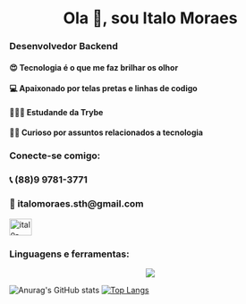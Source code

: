 <h1 align="center">Ola 👋, sou Italo Moraes</h1>
<h3 align="left">Desenvolvedor Backend</h3>

<h4 align="left">😍 Tecnologia é o que me faz brilhar os olhor</h3>
<h4 align="left">💻 Apaixonado por telas pretas e linhas de codigo</h3>
<h4 align="left">👨🏼‍🎓 Estudande da Trybe</h3>
<h4 align="left">🕵🏼 Curioso por assuntos relacionados a tecnologia</h3>

<h3 align="left">Conecte-se comigo:</h3>
<p align="left">
<h3>📞 (88)9 9781-3771 </h3>
<h3>📧 italomoraes.sth@gmail.com </h3>
<a href="https://linkedin.com/in/italo-moraess" target="blank"><img align="center" src="https://raw.githubusercontent.com/rahuldkjain/github-profile-readme-generator/master/src/images/icons/Social/linked-in-alt.svg" alt="italo-moraess" height="30" width="40" /></a>
</p>

<h3 align="left">Linguagens e ferramentas:</h3>
<p align="center">
  <img src="https://skillicons.dev/icons?i=nodejs,git,docker,github,heroku,js,ts,linux,mongodb,vscode,mysql" />
</p>

![Anurag's GitHub stats](https://github-readme-stats.vercel.app/api?username=italomoraess&show_icons=true&theme=radical)
[![Top Langs](https://github-readme-stats.vercel.app/api/top-langs/?username=italomoraess&layout=compact&theme=dark)](https://github.com/anuraghazra/github-readme-stats)
